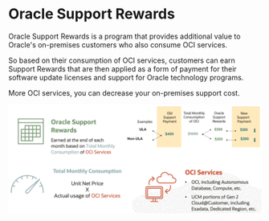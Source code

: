 # Oracle Support Rewards

Oracle Support Rewards is a program that provides additional value to Oracle's on-premises customers who also consume OCI services. 

So based on their consumption of OCI services, customers can earn Support Rewards that are then applied as a form of payment for their software update licenses and support for Oracle technology programs.

More OCI services, you can decrease your on-premises support cost.

![Support Rewards](../images/support_rewards.png)